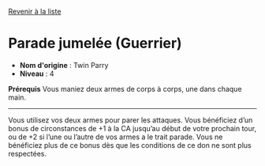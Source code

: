[Revenir à la liste](..)

# Parade jumelée (Guerrier)

 * **Nom d'origine** : Twin Parry
 * **Niveau** : 4


<p><strong>Prérequis</strong> Vous maniez deux armes de corps à corps, une dans chaque main.</p>
<hr>
<p>Vous utilisez vos deux armes pour parer les attaques. Vous bénéficiez d’un bonus de circonstances de +1 à la CA jusqu’au début de votre prochain tour, ou de +2 si l’une ou l’autre de vos armes a le trait parade. Vous ne bénéficiez plus de ce bonus dès que les conditions de ce don ne sont plus respectées.</p>